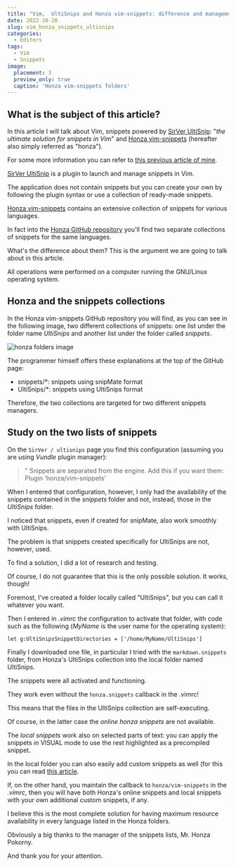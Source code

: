 ```yaml
---
title: "Vim,  UltiSnips and Honza vim-snippets: difference and management of the snippets and UltiSnips folders"
date: 2022-10-20
slug: vim_honza_snippets_ultisnips
categories:
  - Editors
tags:
  - Vim
  - Snippets
image:
  placement: 3
  preview_only: true 
  caption: 'Honza vim-snippets folders'
---
```





## What is the subject of this article?

  In this article I will talk about Vim,  snippets powered by  [SirVer UltiSnip](https://github.com/sirver/UltiSnips): "_the ultimate solution for snippets in Vim_" and [Honza vim-snippets](https://github.com/honza/vim-snippets) (hereafter also simply referred as "honza").

 For some more information you can refer to [this previous article of mine](https://francopasut.netlify.app/post/vim_markdown_snippet_url/).


[SirVer UltiSnip](https://github.com/sirver/UltiSnips) is a plugin to launch and manage snippets in Vim.

The application does not contain snippets but you can create your own by following the plugin syntax or use a collection of ready-made snippets.

[Honza vim-snippets](https://github.com/honza/vim-snippets) contains an extensive collection of snippets for various languages.

In fact into the [Honza GitHub repository](https://github.com/honza/vim-snippets) you'll find two separate collections of snippets for the same languages.

What's the difference about them? This is the argument we are going to talk about in this article.

All operations were performed on a computer running the GNU/Linux operating system.

## Honza and the snippets collections

In the Honza vim-snippets GitHub repository you will find, as you can see in the following image,  two different collections of snippets: one list under the folder name *UltiSnips* and  another list under the folder called *snippets*.


![honza folders image](honza-folders-decorated.jpg)

The programmer himself offers these explanations at the top of the GitHub page:

- snippets/*: snippets using snipMate format
- UltiSnips/*: snippets using UltiSnips format

Therefore, the two collections are targeted for two different snippets managers.

## Study on the two lists of snippets

On the `SirVer / ultisnips` page you find this configuration (assuming you are using _Vundle_ plugin manager):

>" Snippets are separated from the engine. Add this if you want them:
>Plugin 'honza/vim-snippets'

When I entered that configuration, however, I only had the availability of the snippets contained in the *snippets* folder and not, instead, those in the *UltiSnips* folder.

I noticed that snippets, even if created for snipMate, also work smoothly with UltiSnips.

The problem is that snippets created specifically for UltiSnips are not, however, used.

To find a solution, I did a lot of research and testing.

Of course, I do not guarantee that this is the only possible solution. It works, though!

Foremost,  I've created a folder locally called "UltiSnips",  but you can call it whatever you want.

Then I entered in *.vimrc* the configuration to activate that folder, with code such as the following (*MyName* is the user name for the operating system):

```vim
let g:UltiSnipsSnippetDirectories = ['/home/MyName/UltiSnips']
```
Finally I downloaded one file, in particular I tried with the `markdown.snippets` folder,  from Honza's UltiSnips collection into the local folder named UltiSnips.

The snippets were all activated and functioning. 

They work even without the `honza.snippets` callback in the .vimrc!

This means that the files in the UltiSnips collection are self-executing. 

Of course, in the latter case the *online honza snippets* are not available.

The *local snippets* work also on selected parts of text: you can apply the snippets in VISUAL mode to use the rest highlighted as a precompiled snippet.

In the local folder you can also easily add custom snippets as well (for this you can read [this article](https://francopasut.netlify.app/post/vim_markdown_snippet_url/).


If, on the other hand, you maintain the callback to `honza/vim-snippets` in the *.vimrc*, then you will have both Honza's online snippets and local snippets with your own additional custom snippets, if any.

I believe this is the most complete solution for having maximum resource availability in every language listed in the Honza folders.

Obviously a big thanks to the manager of the snippets lists,  Mr. Honza Pokorny.

And thank you for your attention.

